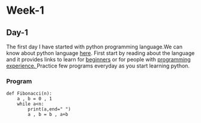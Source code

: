 # Week-1

## Day-1
The first day I have started with python programming language.We can know about python language [here](https://www.python.org/). First start by reading about the language and it provides links to learn for [beginners](https://wiki.python.org/moin/BeginnersGuide/Programmers) or for people with [programming experience.
](https://wiki.python.org/moin/BeginnersGuide/Programmers)
Practice few programs everyday as you start learning python.

### Program

    def Fibonacci(n):
        a , b = 0 , 1
        while a<n:
            print(a,end=" ")
            a , b = b , a+b
            









<!--stackedit_data:
eyJoaXN0b3J5IjpbMTA5NjI4OTkwMywxOTYyMDg1OTUzLDg2OD
I2MzM1OF19
-->
